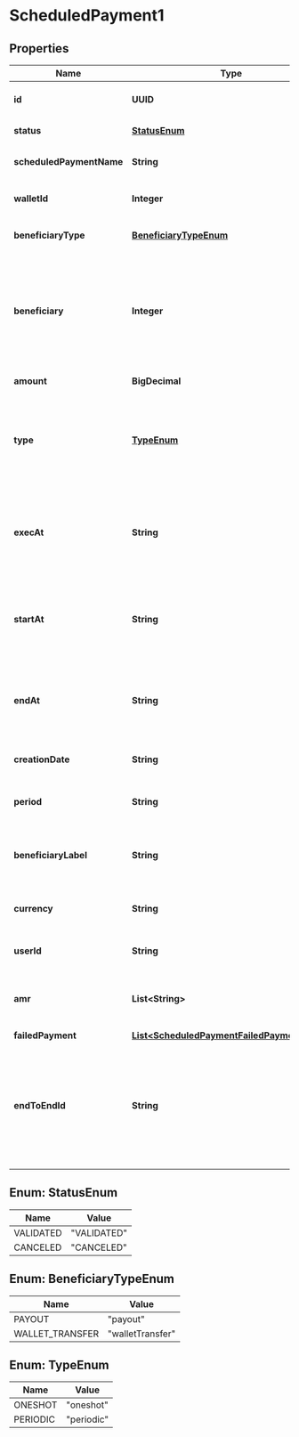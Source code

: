 

# ScheduledPayment1


## Properties

| Name | Type | Description | Notes |
|------------ | ------------- | ------------- | -------------|
|**id** | **UUID** | The unique identifier of the Scheduled Payment order. |  [optional] |
|**status** | [**StatusEnum**](#StatusEnum) | The status of the Scheduled Payment. |  [optional] |
|**scheduledPaymentName** | **String** | The label describing the goal of the Scheduled Payment. |  [optional] |
|**walletId** | **Integer** | The unique identifier of the Wallet to be debited. |  [optional] |
|**beneficiaryType** | [**BeneficiaryTypeEnum**](#BeneficiaryTypeEnum) | The type of beneficiary for the operation.  |  [optional] |
|**beneficiary** | **Integer** | The unique identifier of the beneficiary of the Scheduled Payment, which can be either &#x60;beneficiaryId&#x60; for Payouts or &#x60;beneficiaryWalletId&#x60; for Wallet-to-Wallet transfers.  |  [optional] |
|**amount** | **BigDecimal** | The amount of the Scheduled Payment. |  [optional] |
|**type** | [**TypeEnum**](#TypeEnum) | The type of Scheduled Payment, which can be:  * &#x60;oneshot&#x60; – The payment will occur only once. * &#x60;periodic&#x60; – The payment will occur periodically over a defined timeframe.  |  [optional] |
|**execAt** | **String** | The date on which the a &#x60;oneshot&#x60; Scheduled Payment is to be executed. This date must be set at least one day in the future. Format: YYYY-MM-DD.  |  [optional] |
|**startAt** | **String** | The date from which a &#x60;periodic&#x60; Scheduled Payment execution starts. This date must be set at least one day in the future. Format: YYYY-MM-DD.  |  [optional] |
|**endAt** | **String** | The date on which a &#x60;periodic&#x60; Scheduled Payment ends. This date must be set after the &#x60;startAt&#x60; date. Format: YYYY-MM-DD.  |  [optional] |
|**creationDate** | **String** | The date and time at which the Scheduled Payment was created. |  [optional] |
|**period** | **String** | The frequency at which a &#x60;periodic&#x60; Scheduled Payment is to occur.  |  [optional] |
|**beneficiaryLabel** | **String** | The label that will be displayed for the Scheduled Payments, regardless of the type. Max. 140 characters. |  [optional] |
|**currency** | **String** | The currency of the Scheduled Payments (ISO-4217). Can only be &#x60;EUR&#x60;.  |  [optional] |
|**userId** | **String** | The unique identifier of the User owning the Wallet to debit. |  [optional] |
|**amr** | **List&lt;String&gt;** | The type of SCA for per-operation SCA (e.g., &#x60;CLOUD_PIN&#x60;, &#x60;HYBRID_PIN&#x60;, &#x60;DEVICE_BIOMETRIC&#x60;).  |  [optional] |
|**failedPayment** | [**List&lt;ScheduledPaymentFailedPaymentInner&gt;**](ScheduledPaymentFailedPaymentInner.md) |  |  [optional] |
|**endToEndId** | **String** | The end-to-end identifier, for Payouts only.  Max. 24 characters. &lt;br&gt; Allowed characters: alphanumeric and &#x60;/&#x60; &#x60;-&#x60; &#x60;?&#x60; &#x60;:&#x60; &#x60;(&#x60; &#x60;)&#x60; &#x60;.&#x60; &#x60;,&#x60; &#x60;+&#x60; &#x60; &#x60; (space). &lt;br&gt; Musn&#39;t start nor end with &#x60;/&#x60;, and musn&#39;t contain &#x60;//&#x60;.  |  [optional] |



## Enum: StatusEnum

| Name | Value |
|---- | -----|
| VALIDATED | &quot;VALIDATED&quot; |
| CANCELED | &quot;CANCELED&quot; |



## Enum: BeneficiaryTypeEnum

| Name | Value |
|---- | -----|
| PAYOUT | &quot;payout&quot; |
| WALLET_TRANSFER | &quot;walletTransfer&quot; |



## Enum: TypeEnum

| Name | Value |
|---- | -----|
| ONESHOT | &quot;oneshot&quot; |
| PERIODIC | &quot;periodic&quot; |



